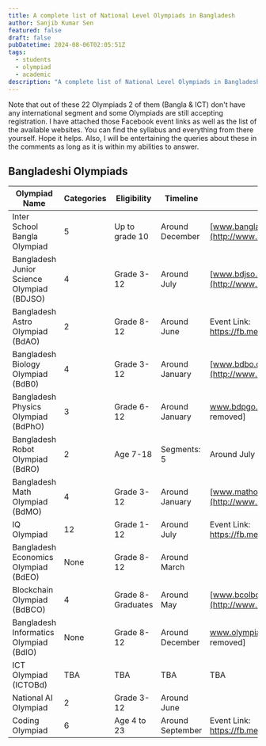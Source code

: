 ```yaml
---
title: A complete list of National Level Olympiads in Bangladesh
author: Sanjib Kumar Sen
featured: false
draft: false
pubDatetime: 2024-08-06T02:05:51Z
tags:
  - students
  - olympiad
  - academic
description: "A complete list of National Level Olympiads in Bangladesh"
---
```


Note that out of these 22 Olympiads 2 of them (Bangla & ICT) don't have any international segment and some Olympiads are still accepting registration. I have attached those Facebook event links as well as the list of the available websites. You can find the syllabus and everything from there yourself. Hope it helps. Also, I will be entertaining the queries about these in the comments as long as it is within my abilities to answer.

## Bangladeshi Olympiads

| Olympiad Name                              | Categories | Eligibility       | Timeline         | Website                                                   |
| ------------------------------------------ | ---------- | ----------------- | ---------------- | --------------------------------------------------------- |
| Inter School Bangla Olympiad               | 5          | Up to grade 10    | Around December  | [www.banglaolympiad.org](http://www.banglaolympiad.org)   |
| Bangladesh Junior Science Olympiad (BDJSO) | 4          | Grade 3-12        | Around July      | [www.bdjso.org](http://www.bdjso.org)                     |
| Bangladesh Astro Olympiad (BdAO)           | 2          | Grade 8-12        | Around June      | Event Link: https://fb.me/e/2q8brbO0D                     |
| Bangladesh Biology Olympiad (BdB0)         | 4          | Grade 3-12        | Around January   | [www.bdbo.org](http://www.bdbo.org)                       |
| Bangladesh Physics Olympiad (BdPhO)        | 3          | Grade 6-12        | Around January   | www.bdpgo.org [invalid URL removed]                       |
| Bangladesh Robot Olympiad (BdRO)           | 2          | Age 7-18          | Segments: 5      | Around July                                               |
| Bangladesh Math Olympiad (BdMO)            | 4          | Grade 3-12        | Around January   | [www.matholympiad.org.bd](http://www.matholympiad.org.bd) |
| IQ Olympiad                                | 12         | Grade 1-12        | Around July      | Event Link: https://fb.me/e/2naEJVwzy                     |
| Bangladesh Economics Olympiad (BdEO)       | None       | Grade 8-12        | Around March     |                                                           |
| Blockchain Olympiad (BdBCO)                | 4          | Grade 8-Graduates | Around May       | [www.bcolbd.org](http://www.bcolbd.org)                   |
| Bangladesh Informatics Olympiad (BdIO)     | None       | Grade 8-12        | Around December  | www.olympiad.org.bd [invalid URL removed]                 |
| ICT Olympiad (ICTOBd)                      | TBA        | TBA               | TBA              | TBA                                                       |
| National AI Olympiad                       | 2          | Grade 3-12        | Around June      |                                                           |
| Coding Olympiad                            | 6          | Age 4 to 23       | Around September | Event Link: https://fb.me/e/1NzuC41rH                     |
